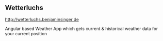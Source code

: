 ## Wetterluchs

http://wetterluchs.benjaminsinger.de

Angular based Weather App which gets current & historical weather data for your
  current position